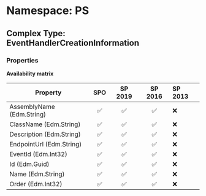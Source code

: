 # Namespace: PS

## Complex Type: EventHandlerCreationInformation

### Properties

**Availability matrix**

Property | SPO | SP 2019 | SP 2016 | SP 2013
----------|:---:|:-------:|:-------:|:-------
AssemblyName (Edm.String) | ✅ | ✅ | ✅ | ❌
ClassName (Edm.String) | ✅ | ✅ | ✅ | ❌
Description (Edm.String) | ✅ | ✅ | ✅ | ❌
EndpointUrl (Edm.String) | ✅ | ✅ | ✅ | ❌
EventId (Edm.Int32) | ✅ | ✅ | ✅ | ❌
Id (Edm.Guid) | ✅ | ✅ | ✅ | ❌
Name (Edm.String) | ✅ | ✅ | ✅ | ❌
Order (Edm.Int32) | ✅ | ✅ | ✅ | ❌